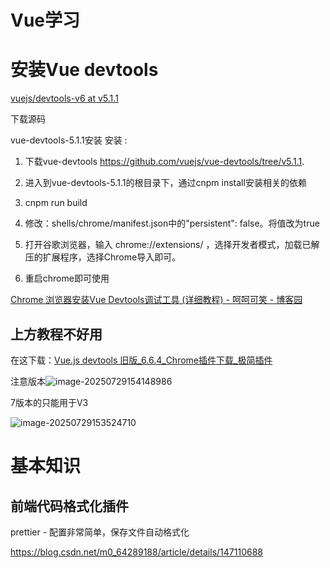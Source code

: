 # Vue学习

# 安装Vue devtools

[vuejs/devtools-v6 at v5.1.1](https://github.com/vuejs/devtools-v6/tree/v5.1.1)

下载源码

vue-devtools-5.1.1安装
安装 :

1. 下载vue-devtools
   https://github.com/vuejs/vue-devtools/tree/v5.1.1.

2. 进入到vue-devtools-5.1.1的根目录下，通过cnpm install安装相关的依赖

3. cnpm run build

4. 修改：shells/chrome/manifest.json中的"persistent": false。将值改为true

5. 打开谷歌浏览器，输入 chrome://extensions/ ，选择开发者模式，加载已解压的扩展程序，选择Chrome导入即可。

6. 重启chrome即可使用

[Chrome 浏览器安装Vue Devtools调试工具 (详细教程) - 呵呵可笑 - 博客园](https://www.cnblogs.com/zsh-blog/p/15067712.html)

## 上方教程不好用

在这下载：[Vue.js devtools 旧版_6.6.4_Chrome插件下载_极简插件](https://chrome.zzzmh.cn/info/iaajmlceplecbljialhhkmedjlpdblhp)

注意版本![image-20250729154148986](C:\Users\Administrator\Desktop\vue-learn.assets\image-20250729154148986.png)

7版本的只能用于V3



![image-20250729153524710](C:\Users\Administrator\Desktop\vue-learn.assets\image-20250729153524710.png)

# 基本知识

## 前端代码格式化插件

prettier - 配置非常简单，保存文件自动格式化

https://blog.csdn.net/m0_64289188/article/details/147110688






